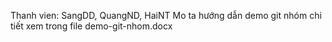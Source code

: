 Thanh vien: SangDD, QuangND, HaiNT
Mo ta hướng dẫn demo git nhóm
chi tiết xem trong file demo-git-nhom.docx